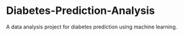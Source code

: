 # Diabetes-Prediction-Analysis
A data analysis project for diabetes prediction using machine learning.
